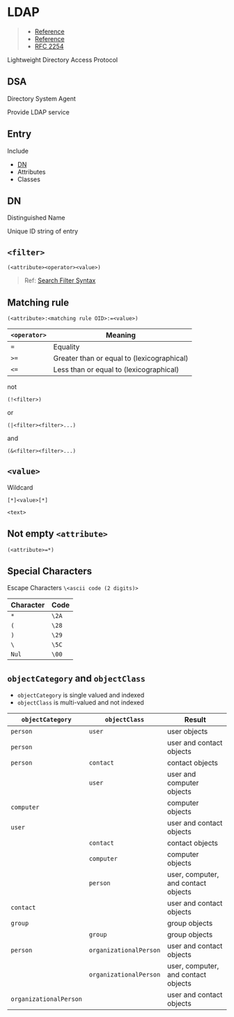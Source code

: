 # LDAP

> - [Reference](https://social.technet.microsoft.com/wiki/contents/articles/5392.active-directory-ldap-syntax-filters.aspx)
> - [Reference](https://docs.microsoft.com/en-us/windows/win32/adsi/search-filter-syntax)
> - [RFC 2254](https://www.ietf.org/rfc/rfc2254.txt)

Lightweight Directory Access Protocol

## DSA

Directory System Agent

Provide LDAP service

## Entry

Include

- [DN](#dn)
- Attributes
- Classes

## DN

Distinguished Name

Unique ID string of entry

## `<filter>`

```ldap
(<attribute><operator><value>)
```

> Ref: [Search Filter Syntax](https://learn.microsoft.com/en-us/windows/win32/adsi/search-filter-syntax)

## Matching rule

```ldap
(<attribute>:<matching rule OID>:=<value>)
```

| `<operator>` | Meaning |
|-|-|
| `=` | Equality |
| `>=` | Greater than or equal to (lexicographical) |
| `<=` | Less than or equal to (lexicographical) |

not

```ldap
(!<filter>)
```

or

```ldap
(|<filter><filter>...)
```

and

```ldap
(&<filter><filter>...)
```

## `<value>`

Wildcard

```ldap
[*]<value>[*]
```

```ldap
<text>
```

## Not empty `<attribute>`

```ldap
(<attribute>=*)
```

## Special Characters

Escape Characters `\<ascii code (2 digits)>`

| Character | Code |
| - | - |
| `*` | `\2A` |
| `(` | `\28` |
| `)` | `\29` |
| `\` | `\5C` |
| `Nul` | `\00` |

## `objectCategory` and `objectClass`

- `objectCategory` is single valued and indexed
- `objectClass` is multi-valued and not indexed

| `objectCategory` | `objectClass` | Result |
| - | - | - |
| `person` | `user` | user objects |
| `person` |  | user and contact objects |
| `person` | `contact` | contact objects |
|  | `user` | user and computer objects |
| `computer` |  | computer objects |
| `user` |  | user and contact objects |
|  | `contact` | contact objects |
|  | `computer` | computer objects |
|  | `person` | user, computer, and contact objects |
| `contact` |  | user and contact objects |
| `group` |  | group objects |
|  | `group` | group objects |
| `person` | `organizationalPerson` | user and contact objects |
|  | `organizationalPerson` | user, computer, and contact objects |
| `organizationalPerson` |  | user and contact objects |
